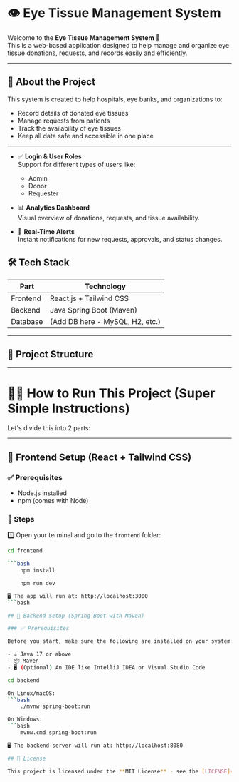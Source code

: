 # 👁️ Eye Tissue Management System

Welcome to the **Eye Tissue Management System** 👋  
This is a web-based application designed to help manage and organize eye tissue donations, requests, and records easily and efficiently.

---

## 🌟 About the Project

This system is created to help hospitals, eye banks, and organizations to:

- Record details of donated eye tissues
- Manage requests from patients
- Track the availability of eye tissues
- Keep all data safe and accessible in one place

---

- ✅ **Login & User Roles**  
  Support for different types of users like:
  - Admin
  - Donor
  - Requester

- 📊 **Analytics Dashboard**  
  Visual overview of donations, requests, and tissue availability.

- 🔔 **Real-Time Alerts**  
  Instant notifications for new requests, approvals, and status changes.

## 🛠️ Tech Stack

| Part      | Technology             |
|-----------|------------------------|
| Frontend  | React.js + Tailwind CSS |
| Backend   | Java Spring Boot (Maven) |
| Database  | (Add DB here - MySQL, H2, etc.) |

---

## 📁 Project Structure


---

# 🧑‍🏫 How to Run This Project (Super Simple Instructions)

Let's divide this into 2 parts:

---

## 🎨 Frontend Setup (React + Tailwind CSS)

### ✅ Prerequisites

- Node.js installed
- npm (comes with Node)

### 🚀 Steps

1️⃣ Open your terminal and go to the `frontend` folder:

```bash
cd frontend

```bash
    npm install

    npm run dev 

🖥️ The app will run at: http://localhost:3000
```bash

## 🔧 Backend Setup (Spring Boot with Maven)

### ✅ Prerequisites

Before you start, make sure the following are installed on your system:

- ☕ Java 17 or above
- 📦 Maven
- 🖥️ (Optional) An IDE like IntelliJ IDEA or Visual Studio Code

cd backend

On Linux/macOS:
```bash
    ./mvnw spring-boot:run

On Windows:
```bash
    mvnw.cmd spring-boot:run

🖥️ The backend server will run at: http://localhost:8080

## 📄 License

This project is licensed under the **MIT License** - see the [LICENSE](./LICENSE) file for details.



